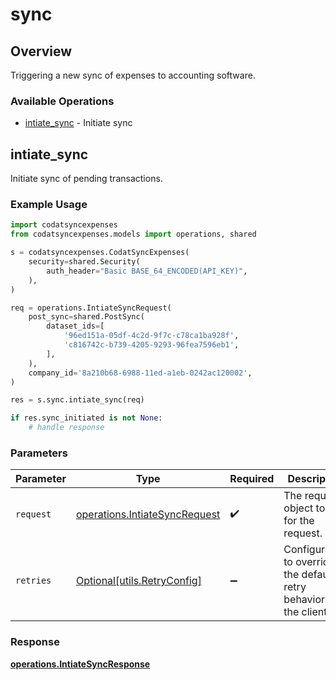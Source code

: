 # sync

## Overview

Triggering a new sync of expenses to accounting software.

### Available Operations

* [intiate_sync](#intiate_sync) - Initiate sync

## intiate_sync

Initiate sync of pending transactions.

### Example Usage

```python
import codatsyncexpenses
from codatsyncexpenses.models import operations, shared

s = codatsyncexpenses.CodatSyncExpenses(
    security=shared.Security(
        auth_header="Basic BASE_64_ENCODED(API_KEY)",
    ),
)

req = operations.IntiateSyncRequest(
    post_sync=shared.PostSync(
        dataset_ids=[
            '96ed151a-05df-4c2d-9f7c-c78ca1ba928f',
            'c816742c-b739-4205-9293-96fea7596eb1',
        ],
    ),
    company_id='8a210b68-6988-11ed-a1eb-0242ac120002',
)

res = s.sync.intiate_sync(req)

if res.sync_initiated is not None:
    # handle response
```

### Parameters

| Parameter                                                                      | Type                                                                           | Required                                                                       | Description                                                                    |
| ------------------------------------------------------------------------------ | ------------------------------------------------------------------------------ | ------------------------------------------------------------------------------ | ------------------------------------------------------------------------------ |
| `request`                                                                      | [operations.IntiateSyncRequest](../../models/operations/intiatesyncrequest.md) | :heavy_check_mark:                                                             | The request object to use for the request.                                     |
| `retries`                                                                      | [Optional[utils.RetryConfig]](../../models/utils/retryconfig.md)               | :heavy_minus_sign:                                                             | Configuration to override the default retry behavior of the client.            |


### Response

**[operations.IntiateSyncResponse](../../models/operations/intiatesyncresponse.md)**

